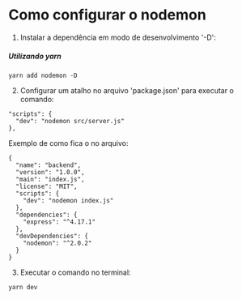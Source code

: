 # Como configurar o nodemon

1. Instalar a dependência em modo de desenvolvimento '-D':
##### Utilizando yarn
```
yarn add nodemon -D 
```
2. Configurar um atalho no arquivo 'package.json' para executar o comando:
```
"scripts": {
  "dev": "nodemon src/server.js"
},
```
Exemplo de como fica o no arquivo:
```
{
  "name": "backend",
  "version": "1.0.0",
  "main": "index.js",
  "license": "MIT",
  "scripts": {
    "dev": "nodemon index.js"
  },
  "dependencies": {
    "express": "^4.17.1"
  },
  "devDependencies": {
    "nodemon": "^2.0.2"
  }
}
```

3. Executar o comando no terminal:
```
yarn dev
``` 